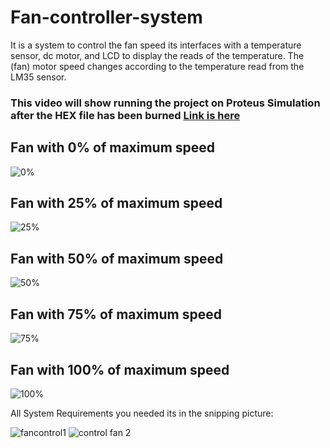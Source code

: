 # Fan-controller-system
It is a system to control the fan speed its interfaces with a temperature sensor, dc motor, and LCD to display the reads of the temperature. The (fan) motor speed changes according to the temperature read from the LM35 sensor.
### This video will show running the project on Proteus Simulation after the HEX file has been burned [Link is here](https://drive.google.com/file/d/1eRl15a4i71amiTC6HAbFCALYIci6XF3I/view?usp=sharing)

## Fan with 0% of maximum speed
![0%](https://user-images.githubusercontent.com/22917887/211694933-47b50daf-8c10-4174-a39f-ab9f0c3bb48f.png)
## Fan with 25% of maximum speed
![25%](https://user-images.githubusercontent.com/22917887/211694929-2c36dcbc-caa1-4d63-924a-071ea1171544.png)
## Fan with 50% of maximum speed
![50%](https://user-images.githubusercontent.com/22917887/211694939-01897bd0-fed9-4177-8f93-69f8e74c7943.png)
## Fan with 75% of maximum speed
![75%](https://user-images.githubusercontent.com/22917887/211694937-2347466a-7159-4c05-a970-f13e938c4115.png)
## Fan with 100% of maximum speed
![100%](https://user-images.githubusercontent.com/22917887/211694935-94f74d8b-2a1d-4104-a291-76070a0a1b5c.png)


All System Requirements you needed its in the snipping picture:

![fancontrol1](https://user-images.githubusercontent.com/22917887/211688705-1b793980-4533-406b-bd2c-8a3c7dc1fff8.png)
![control fan 2](https://user-images.githubusercontent.com/22917887/211688708-651ad5dd-f990-4fb8-9922-5c6e74727f05.png)


